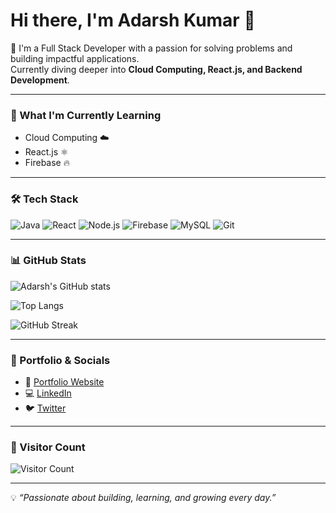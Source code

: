 # Hi there, I'm Adarsh Kumar 👋  

🚀 I'm a Full Stack Developer with a passion for solving problems and building impactful applications.  
Currently diving deeper into **Cloud Computing, React.js, and Backend Development**.  

---

### 🌱 What I'm Currently Learning
- Cloud Computing ☁️  
- React.js ⚛️  
- Firebase 🔥  

---

### 🛠️ Tech Stack
![Java](https://img.shields.io/badge/Java-ED8B00?style=for-the-badge&logo=openjdk&logoColor=white)
![React](https://img.shields.io/badge/React-20232A?style=for-the-badge&logo=react&logoColor=61DAFB)
![Node.js](https://img.shields.io/badge/Node.js-339933?style=for-the-badge&logo=nodedotjs&logoColor=white)
![Firebase](https://img.shields.io/badge/Firebase-FFCA28?style=for-the-badge&logo=firebase&logoColor=black)
![MySQL](https://img.shields.io/badge/MySQL-005C84?style=for-the-badge&logo=mysql&logoColor=white)
![Git](https://img.shields.io/badge/Git-F05032?style=for-the-badge&logo=git&logoColor=white)

---

### 📊 GitHub Stats
![Adarsh's GitHub stats](https://github-readme-stats.vercel.app/api?username=adarsh2089&show_icons=true&theme=radical)  

![Top Langs](https://github-readme-stats.vercel.app/api/top-langs/?username=adarsh2089&layout=compact&theme=radical)  

![GitHub Streak](https://github-readme-streak-stats.herokuapp.com/?user=adarsh2089&theme=radical)

---

### 🔗 Portfolio & Socials
- 💼 [Portfolio Website](#)  
- 💻 [LinkedIn](https://www.linkedin.com/in/adarsh2089/)  
- 🐦 [Twitter](#)  

---

### 👀 Visitor Count
![Visitor Count](https://komarev.com/ghpvc/?username=adarsh2089&color=blue)  

---

💡 *“Passionate about building, learning, and growing every day.”*  
